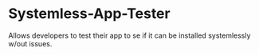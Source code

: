 # Systemless-App-Tester
Allows developers to test their app to se if it can be installed systemlessly w/out issues.
